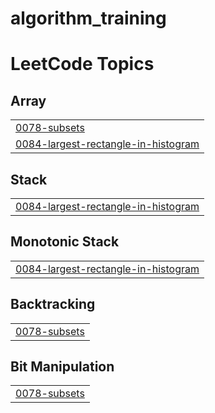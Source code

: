 # algorithm_training
<!---LeetCode Topics Start-->
# LeetCode Topics
## Array
|  |
| ------- |
| [0078-subsets](https://github.com/SakuraCloudTian/algorithm_training/tree/master/0078-subsets) |
| [0084-largest-rectangle-in-histogram](https://github.com/SakuraCloudTian/algorithm_training/tree/master/0084-largest-rectangle-in-histogram) |
## Stack
|  |
| ------- |
| [0084-largest-rectangle-in-histogram](https://github.com/SakuraCloudTian/algorithm_training/tree/master/0084-largest-rectangle-in-histogram) |
## Monotonic Stack
|  |
| ------- |
| [0084-largest-rectangle-in-histogram](https://github.com/SakuraCloudTian/algorithm_training/tree/master/0084-largest-rectangle-in-histogram) |
## Backtracking
|  |
| ------- |
| [0078-subsets](https://github.com/SakuraCloudTian/algorithm_training/tree/master/0078-subsets) |
## Bit Manipulation
|  |
| ------- |
| [0078-subsets](https://github.com/SakuraCloudTian/algorithm_training/tree/master/0078-subsets) |
<!---LeetCode Topics End-->
